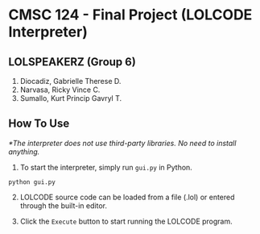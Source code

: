 # CMSC 124 - Final Project (LOLCODE Interpreter)

## LOLSPEAKERZ (Group 6)
1. Diocadiz, Gabrielle Therese D.
2. Narvasa, Ricky Vince C.
3. Sumallo, Kurt Princip Gavryl T.

## How To Use
_*The interpreter does not use third-party libraries. No need to install anything._

1. To start the interpreter, simply run `gui.py` in Python.

```
python gui.py
```

2. LOLCODE source code can be loaded from a file (.lol) or entered through the built-in editor.

3. Click the `Execute` button to start running the LOLCODE program.

